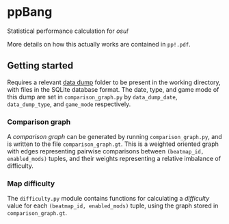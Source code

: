 # ppBang

Statistical performance calculation for *osu!*

More details on how this actually works are contained in `pp!.pdf`.

## Getting started

Requires a relevant [data dump](https://data.ppy.sh/) folder to be present in the working directory, with files in the
SQLite database format. The date, type, and game mode of this dump are set in `comparison_graph.py` by `data_dump_date`,
`data_dump_type`, and `game_mode` respectively.

### Comparison graph

A *comparison graph* can be generated by running `comparison_graph.py`, and is written to the file
`comparison_graph.gt`.
This is a weighted oriented graph with edges representing pairwise comparisons between `(beatmap_id, enabled_mods)`
tuples, and their weights representing a relative imbalance of difficulty.

### Map difficulty

The `difficulty.py` module contains functions for calculating a *difficulty* value for each
`(beatmap_id, enabled_mods)` tuple, using the graph stored in `comparison_graph.gt`.
